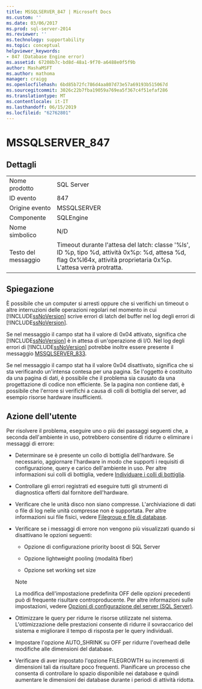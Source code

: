 ```yaml
---
title: MSSQLSERVER_847 | Microsoft Docs
ms.custom: ''
ms.date: 03/06/2017
ms.prod: sql-server-2014
ms.reviewer: ''
ms.technology: supportability
ms.topic: conceptual
helpviewer_keywords:
- 847 (Database Engine error)
ms.assetid: 67208b7c-bd8d-48a1-9f70-a6488e0f5f9b
author: MashaMSFT
ms.author: mathoma
manager: craigg
ms.openlocfilehash: 6bd85b72fc786d4aa807d73e57a69193b515067d
ms.sourcegitcommit: 3026c22b7fba19059a769ea5f367c4f51efaf286
ms.translationtype: MT
ms.contentlocale: it-IT
ms.lasthandoff: 06/15/2019
ms.locfileid: "62762801"
---
```

# <a name="mssqlserver847"></a>MSSQLSERVER_847
    
## <a name="details"></a>Dettagli  
  
|||  
|-|-|  
|Nome prodotto|SQL Server|  
|ID evento|847|  
|Origine evento|MSSQLSERVER|  
|Componente|SQLEngine|  
|Nome simbolico|N/D|  
|Testo del messaggio|Timeout durante l'attesa del latch: classe '%ls', ID %p, tipo %d, attività 0x%p: %d, attesa %d, flag 0x%I64x, attività proprietaria 0x%p. L'attesa verrà protratta.|  
  
## <a name="explanation"></a>Spiegazione  
 È possibile che un computer si arresti oppure che si verifichi un timeout o altre interruzioni delle operazioni regolari nel momento in cui [!INCLUDE[ssNoVersion](../../includes/ssnoversion-md.md)] scrive errori di latch del buffer nel log degli errori di [!INCLUDE[ssNoVersion](../../includes/ssnoversion-md.md)].  
  
 Se nel messaggio il campo stat ha il valore di 0x04 attivato, significa che [!INCLUDE[ssNoVersion](../../includes/ssnoversion-md.md)] è in attesa di un'operazione di I/O. Nel log degli errori di [!INCLUDE[ssNoVersion](../../includes/ssnoversion-md.md)] potrebbe inoltre essere presente il messaggio [MSSQLSERVER_833](mssqlserver-833-database-engine-error.md).  
  
 Se nel messaggio il campo stat ha il valore 0x04 disattivato, significa che si sta verificando un'intensa contesa per una pagina. Se l'oggetto è costituito da una pagina di dati, è possibile che il problema sia causato da una progettazione di codice non efficiente. Se la pagina non contiene dati, è possibile che l'errore si verifichi a causa di colli di bottiglia del server, ad esempio risorse hardware insufficienti.  
  
## <a name="user-action"></a>Azione dell'utente  
 Per risolvere il problema, eseguire uno o più dei passaggi seguenti che, a seconda dell'ambiente in uso, potrebbero consentire di ridurre o eliminare i messaggi di errore:  
  
-   Determinare se è presente un collo di bottiglia dell'hardware. Se necessario, aggiornare l'hardware in modo che supporti i requisiti di configurazione, query e carico dell'ambiente in uso. Per altre informazioni sui colli di bottiglia, vedere [Individuare i colli di bottiglia](../performance/identify-bottlenecks.md).  
  
-   Controllare gli errori registrati ed eseguire tutti gli strumenti di diagnostica offerti dal fornitore dell'hardware.  
  
-   Verificare che le unità disco non siano compresse. L'archiviazione di dati o file di log nelle unità compresse non è supportata. Per altre informazioni sui file fisici, vedere [Filegroup e file di database](../databases/database-files-and-filegroups.md).  
  
-   Verificare se i messaggi di errore non vengono più visualizzati quando si disattivano le opzioni seguenti:  
  
    -   Opzione di configurazione priority boost di SQL Server  
  
    -   Opzione lightweight pooling (modalità fiber)  
  
    -   Opzione set working set size  
  
    > [!NOTE]  
    >  La modifica dell'impostazione predefinita OFF delle opzioni precedenti può di frequente risultare controproducente. Per altre informazioni sulle impostazioni, vedere [Opzioni di configurazione del server &#40;SQL Server&#41;](../../database-engine/configure-windows/server-configuration-options-sql-server.md).  
  
-   Ottimizzare le query per ridurre le risorse utilizzate nel sistema. L'ottimizzazione delle prestazioni consente di ridurre il sovraccarico del sistema e migliorare il tempo di risposta per le query individuali.  
  
-   Impostare l'opzione AUTO_SHRINK su OFF per ridurre l'overhead delle modifiche alle dimensioni del database.  
  
-   Verificare di aver impostato l'opzione FILEGROWTH su incrementi di dimensioni tali da risultare poco frequenti. Pianificare un processo che consenta di controllare lo spazio disponibile nei database e quindi aumentare le dimensioni dei database durante i periodi di attività ridotta.  
  
  
